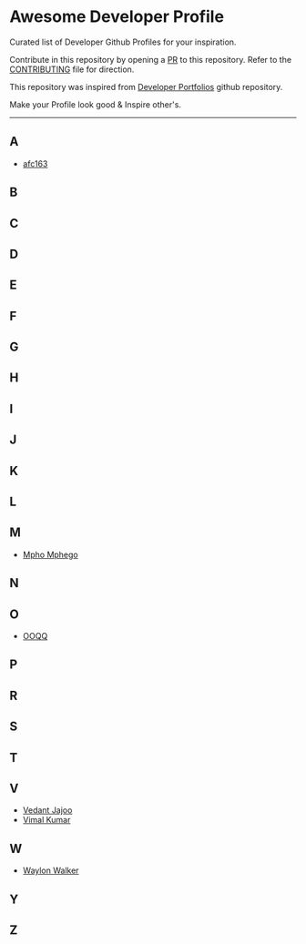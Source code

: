 # Awesome Developer Profile

Curated list of Developer Github Profiles for your inspiration.

Contribute in this repository by opening a [PR](./CONTRIBUTING.md) to this repository. Refer to the [CONTRIBUTING](./CONTRIBUTING.md) file for direction.

This repository was inspired from [Developer Portfolios](https://github.com/emmabostian/developer-portfolios) github repository.

Make your Profile look good & Inspire other's.

---

## A

- [afc163](https://github.com/afc163)

## B

## C

## D

## E

## F

## G

## H

## I

## J

## K

## L

## M
- [Mpho Mphego](https://github.com/mmphego/)

## N

## O
- [OOQQ](https://github.com/OOQQ)

## P

## R

## S

## T

## V
- [Vedant Jajoo](https://github.com/coderjojo)
- [Vimal Kumar](https://github.com/vimalverma558)

## W
- [Waylon Walker](https://github.com/WaylonWalker)

## Y

## Z
